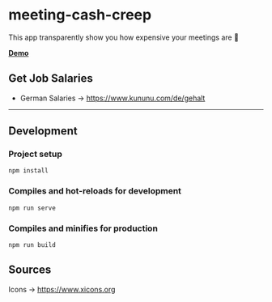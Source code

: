 # meeting-cash-creep

This app transparently show you how expensive your meetings are 🤑

**[Demo](https://qoomon.github.io/meeting-cash-creep)**

## Get Job Salaries

* German Salaries -> https://www.kununu.com/de/gehalt
  
---

## Development 

### Project setup
```
npm install
```

### Compiles and hot-reloads for development
```
npm run serve
```

### Compiles and minifies for production
```
npm run build
```

## Sources
Icons -> https://www.xicons.org
